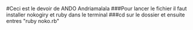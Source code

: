 #Ceci est le devoir de ANDO Andriamalala
###Pour lancer le fichier il faut installer nokogiry et ruby dans le terminal
###cd sur le dossier et ensuite entres "ruby noko.rb"
